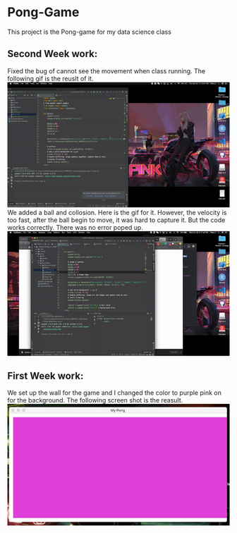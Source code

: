 # Pong-Game
This project is the Pong-game for my data science class
## Second Week work:
Fixed the bug of cannot see the movement when class running. The following gif is the reuslt of it. 
![Image](https://github.com/theOnlyi/Pong-Game/blob/master/pong/Pong%20Game/Picture%20of%20result/fixed%20velocity%20bug.gif)
We added a ball and collosion. Here is the gif for it. However, the velocity is too fast, after the ball begin to move, it was hard to capture it. But the code works correctly. There was no error poped up. 
![Image](https://github.com/theOnlyi/Pong-Game/blob/master/pong/Pong%20Game/Picture%20of%20result/lab3%20result.gif)

## First Week work:
We set up the wall for the game and I changed the color to purple pink on for the background. The following screen shot is the reasult.
![ScreenShot](https://github.com/theOnlyi/Pong-Game/blob/master/pong-display.jpg)
